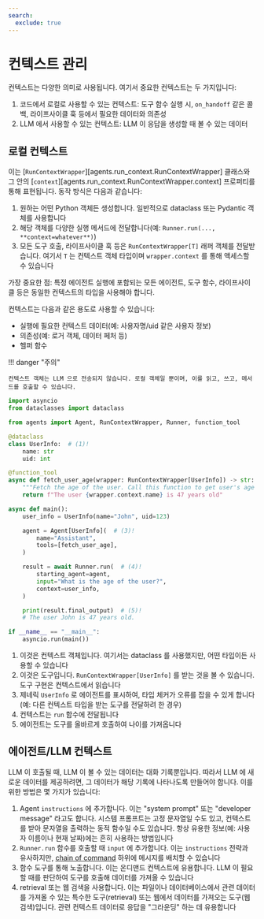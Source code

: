```yaml
---
search:
  exclude: true
---
```

# 컨텍스트 관리

컨텍스트는 다양한 의미로 사용됩니다. 여기서 중요한 컨텍스트는 두 가지입니다:

1. 코드에서 로컬로 사용할 수 있는 컨텍스트: 도구 함수 실행 시, `on_handoff` 같은 콜백, 라이프사이클 훅 등에서 필요한 데이터와 의존성
2. LLM 에서 사용할 수 있는 컨텍스트: LLM 이 응답을 생성할 때 볼 수 있는 데이터

## 로컬 컨텍스트

이는 [`RunContextWrapper`][agents.run_context.RunContextWrapper] 클래스와 그 안의 [`context`][agents.run_context.RunContextWrapper.context] 프로퍼티를 통해 표현됩니다. 동작 방식은 다음과 같습니다:

1. 원하는 어떤 Python 객체든 생성합니다. 일반적으로 dataclass 또는 Pydantic 객체를 사용합니다
2. 해당 객체를 다양한 실행 메서드에 전달합니다(예: `Runner.run(..., **context=whatever**)`)
3. 모든 도구 호출, 라이프사이클 훅 등은 `RunContextWrapper[T]` 래퍼 객체를 전달받습니다. 여기서 `T` 는 컨텍스트 객체 타입이며 `wrapper.context` 를 통해 액세스할 수 있습니다

가장 중요한 점: 특정 에이전트 실행에 포함되는 모든 에이전트, 도구 함수, 라이프사이클 등은 동일한 컨텍스트의 타입을 사용해야 합니다.

컨텍스트는 다음과 같은 용도로 사용할 수 있습니다:

- 실행에 필요한 컨텍스트 데이터(예: 사용자명/uid 같은 사용자 정보)
- 의존성(예: 로거 객체, 데이터 페처 등)
- 헬퍼 함수

!!! danger "주의"

    컨텍스트 객체는 LLM 으로 전송되지 않습니다. 로컬 객체일 뿐이며, 이를 읽고, 쓰고, 메서드를 호출할 수 있습니다.

```python
import asyncio
from dataclasses import dataclass

from agents import Agent, RunContextWrapper, Runner, function_tool

@dataclass
class UserInfo:  # (1)!
    name: str
    uid: int

@function_tool
async def fetch_user_age(wrapper: RunContextWrapper[UserInfo]) -> str:  # (2)!
    """Fetch the age of the user. Call this function to get user's age information."""
    return f"The user {wrapper.context.name} is 47 years old"

async def main():
    user_info = UserInfo(name="John", uid=123)

    agent = Agent[UserInfo](  # (3)!
        name="Assistant",
        tools=[fetch_user_age],
    )

    result = await Runner.run(  # (4)!
        starting_agent=agent,
        input="What is the age of the user?",
        context=user_info,
    )

    print(result.final_output)  # (5)!
    # The user John is 47 years old.

if __name__ == "__main__":
    asyncio.run(main())
```

1. 이것은 컨텍스트 객체입니다. 여기서는 dataclass 를 사용했지만, 어떤 타입이든 사용할 수 있습니다
2. 이것은 도구입니다. `RunContextWrapper[UserInfo]` 를 받는 것을 볼 수 있습니다. 도구 구현은 컨텍스트에서 읽습니다
3. 제네릭 `UserInfo` 로 에이전트를 표시하여, 타입 체커가 오류를 잡을 수 있게 합니다(예: 다른 컨텍스트 타입을 받는 도구를 전달하려 한 경우)
4. 컨텍스트는 `run` 함수에 전달됩니다
5. 에이전트는 도구를 올바르게 호출하여 나이를 가져옵니다

## 에이전트/LLM 컨텍스트

LLM 이 호출될 때, LLM 이 볼 수 있는 데이터는 대화 기록뿐입니다. 따라서 LLM 에 새로운 데이터를 제공하려면, 그 데이터가 해당 기록에 나타나도록 만들어야 합니다. 이를 위한 방법은 몇 가지가 있습니다:

1. Agent `instructions` 에 추가합니다. 이는 "system prompt" 또는 "developer message" 라고도 합니다. 시스템 프롬프트는 고정 문자열일 수도 있고, 컨텍스트를 받아 문자열을 출력하는 동적 함수일 수도 있습니다. 항상 유용한 정보(예: 사용자 이름이나 현재 날짜)에는 흔히 사용하는 방법입니다
2. `Runner.run` 함수를 호출할 때 `input` 에 추가합니다. 이는 `instructions` 전략과 유사하지만, [chain of command](https://cdn.openai.com/spec/model-spec-2024-05-08.html#follow-the-chain-of-command) 하위에 메시지를 배치할 수 있습니다
3. 함수 도구를 통해 노출합니다. 이는 온디맨드 컨텍스트에 유용합니다. LLM 이 필요할 때를 판단하여 도구를 호출해 데이터를 가져올 수 있습니다
4. retrieval 또는 웹 검색을 사용합니다. 이는 파일이나 데이터베이스에서 관련 데이터를 가져올 수 있는 특수한 도구(retrieval) 또는 웹에서 데이터를 가져오는 도구(웹 검색)입니다. 관련 컨텍스트 데이터로 응답을 "그라운딩" 하는 데 유용합니다